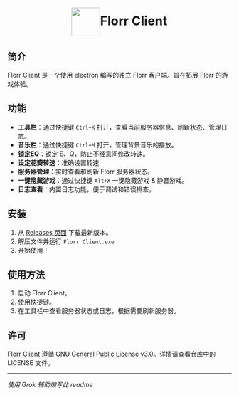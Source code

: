 <h1 align="center"><img src="./resource/favicon.ico" width="64" align="center">Florr Client</h1>

## 简介

Florr Client 是一个使用 electron 编写的独立 Florr 客户端。旨在拓展 Florr 的游戏体验。

## 功能

- **工具栏**：通过快捷键 `Ctrl+K` 打开，查看当前服务器信息、刷新状态、管理日志。  
- **音乐栏**：通过快捷键 `Ctrl+M` 打开，管理背景音乐的播放。 
- **锁定EQ**：锁定 E、Q，防止不经意间修改转速。
- **设定花瓣转速**：准确设置转速
- **服务器管理**：实时查看和刷新 Florr 服务器状态。  
- **一键隐藏游戏**：通过快捷键 `Alt+X` 一键隐藏游戏 & 静音游戏。
- **日志查看**：内置日志功能，便于调试和错误排查。  

## 安装

1. 从 [Releases 页面](https://github.com/eLecCap1taL/florr-client/releases) 下载最新版本。  
2. 解压文件并运行 `Florr Client.exe`
3. 开始使用！  

## 使用方法

1. 启动 Florr Client。  
2. 使用快捷键。
3. 在工具栏中查看服务器状态或日志，根据需要刷新服务器。  

## 许可

Florr Client 遵循 [GNU General Public License v3.0](LICENSE)。详情请查看仓库中的 LICENSE 文件。

---

*使用 Grok 辅助编写此 readme*